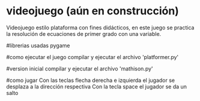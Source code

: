 # videojuego (aún en construcción)
Videojuego estilo plataforma con fines didácticos, en este juego se practica la resolución de ecuaciones de primer grado con una variable.

#librerias usadas
pygame

#como ejecutar el juego
compilar y ejecutar el archivo 'platformer.py'

#version inicial
compilar y ejecutar el archivo 'mathison.py'

#como jugar
Con las teclas flecha derecha e izquierda el jugador se desplaza a la dirección respectiva
Con la tecla space el jugador se da un salto
